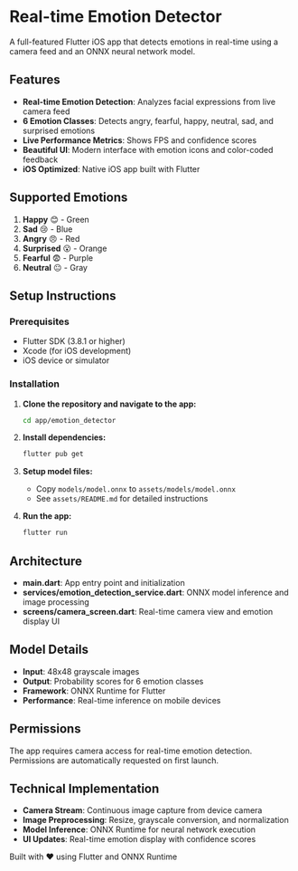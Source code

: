 # Real-time Emotion Detector

A full-featured Flutter iOS app that detects emotions in real-time using a camera feed and an ONNX neural network model.

## Features

- **Real-time Emotion Detection**: Analyzes facial expressions from live camera feed
- **6 Emotion Classes**: Detects angry, fearful, happy, neutral, sad, and surprised emotions
- **Live Performance Metrics**: Shows FPS and confidence scores
- **Beautiful UI**: Modern interface with emotion icons and color-coded feedback
- **iOS Optimized**: Native iOS app built with Flutter

## Supported Emotions

1. **Happy** 😊 - Green
2. **Sad** 😢 - Blue  
3. **Angry** 😠 - Red
4. **Surprised** 😮 - Orange
5. **Fearful** 😨 - Purple
6. **Neutral** 😐 - Gray

## Setup Instructions

### Prerequisites
- Flutter SDK (3.8.1 or higher)
- Xcode (for iOS development)
- iOS device or simulator

### Installation

1. **Clone the repository and navigate to the app:**
   ```bash
   cd app/emotion_detector
   ```

2. **Install dependencies:**
   ```bash
   flutter pub get
   ```

3. **Setup model files:**
   - Copy `models/model.onnx` to `assets/models/model.onnx`
   - See `assets/README.md` for detailed instructions

4. **Run the app:**
   ```bash
   flutter run
   ```

## Architecture

- **main.dart**: App entry point and initialization
- **services/emotion_detection_service.dart**: ONNX model inference and image processing
- **screens/camera_screen.dart**: Real-time camera view and emotion display UI

## Model Details

- **Input**: 48x48 grayscale images
- **Output**: Probability scores for 6 emotion classes
- **Framework**: ONNX Runtime for Flutter
- **Performance**: Real-time inference on mobile devices

## Permissions

The app requires camera access for real-time emotion detection. Permissions are automatically requested on first launch.

## Technical Implementation

- **Camera Stream**: Continuous image capture from device camera
- **Image Preprocessing**: Resize, grayscale conversion, and normalization
- **Model Inference**: ONNX Runtime for neural network execution
- **UI Updates**: Real-time emotion display with confidence scores

Built with ❤️ using Flutter and ONNX Runtime
